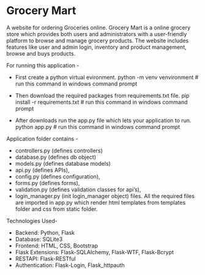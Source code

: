 # Grocery Mart
A website for ordering Groceries online.
Grocery Mart is a online grocery store which provides both users and administrators with a user-friendly platform to browse and manage grocery products. The website includes features like user and admin login, inventory and product management, browse and buys products.

For running this application -
- First create a python virtual evironment.
python -m venv venvironment     # run this command in windows command prompt

- Then download the required packages from requirements.txt file.
pip install -r requirements.txt    # run this command in windows command prompt

- After downloads run the app.py file which lets your application to run. 
python app.py     # run this command in windows command prompt


Application folder contains -
- controllers.py (defines controllers)
- database.py (defines db object)
- models.py (defines database models)
- api.py (defines APIs), 
- config.py (defines configuration), 
- forms.py (defines forms), 
- validation.py (defines validation classes for api’s), 
- login_manager.py (init login_manager object) files.
All the required files are imported in app.py which render html templates from templates folder and css from static folder.

Technologies Used-
-	Backend: Python, Flask
- Database: SQLite3
-	Frontend: HTML, CSS, Bootstrap
-	Flask Extensions: Flask-SQLAlchemy, Flask-WTF, Flask-Bcrypt
-	RESTAPI: Flask-RESTful
-	Authentication: Flask-Login, Flask_httpauth
